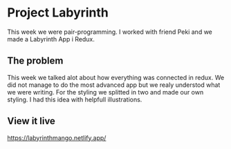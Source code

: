 # Project Labyrinth

This week we were pair-programming. I worked with friend Peki and we made a Labyrinth App i Redux.

## The problem

This week we talked alot about how everything was connected in redux. We did not manage to do the most advanced app but we realy understod what we were writing. For the styling we splitted in two and made our own styling. I had this idea with helpfull illustrations.

## View it live

https://labyrinthmango.netlify.app/
